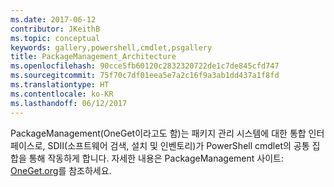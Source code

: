 ```yaml
---
ms.date: 2017-06-12
contributor: JKeithB
ms.topic: conceptual
keywords: gallery,powershell,cmdlet,psgallery
title: PackageManagement_Architecture
ms.openlocfilehash: 90cce5fb60120c2832320722de1c7de845cfd747
ms.sourcegitcommit: 75f70c7df01eea5e7a2c16f9a3ab1dd437a1f8fd
ms.translationtype: HT
ms.contentlocale: ko-KR
ms.lasthandoff: 06/12/2017
---
```

PackageManagement(OneGet이라고도 함)는 패키지 관리 시스템에 대한 통합 인터페이스로, SDII(소프트웨어 검색, 설치 및 인벤토리)가 PowerShell cmdlet의 공통 집합을 통해 작동하게 합니다. 자세한 내용은 PackageManagement 사이트: [OneGet.org](https://github.com/OneGet/oneget/blob/master/readme.md)를 참조하세요.

